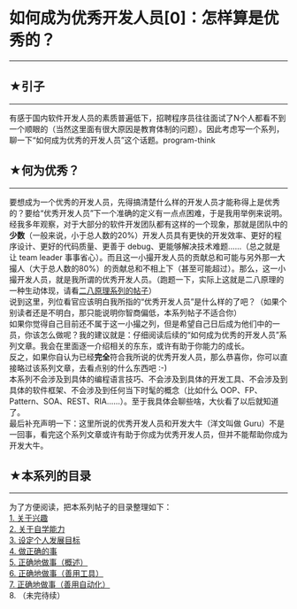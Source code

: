 # 如何成为优秀开发人员[0]：怎样算是优秀的？ 

-----

 ## ★引子
---

  
 有感于国内软件开发人员的素质普遍低下，招聘程序员往往面试了N个人都看不到一个顺眼的（当然这里面有很大原因是教育体制的问题）。因此考虑写一个系列，聊一下“如何成为优秀的开发人员”这个话题。program-think  
   
 ## ★何为优秀？
------

  
 要想成为一个优秀的开发人员，先得搞清楚什么样的开发人员才能称得上是优秀的？要给“优秀开发人员”下一个准确的定义有一点点困难，于是我用举例来说明。  
 经我多年观察，对于大部分的软件开发团队都有这样的一个现象，那就是团队中的**少数**（一般来说，小于总人数的20%）开发人员具有更快的开发效率、更好的程序设计、更好的代码质量、更善于 debug、更能够解决技术难题......（总之就是让 team leader 事事省心）。而且这一小撮开发人员的贡献总和可能与另外那一大撮人（大于总人数的80%）的贡献总和不相上下（甚至可能超过）。那么，这一小撮开发人员，就是我所谓的优秀开发人员。（跑题一下，实际上这就是二八原理的一种生动体现，请看[二八原理系列的帖子](https://program-think.blogspot.com/2009/02/80-20-principle-0-overview.html)）  
 说到这里，列位看官应该明白我所指的“优秀开发人员”是什么样的了吧？（如果个别读者还是不明白，那只能说明你智商偏低，本系列帖子不适合你）  
 如果你觉得自己目前还不属于这一小撮之列，但是希望自己日后成为他们中的一员，你该怎么做呢？我的建议就是：仔细阅读后续的“如何成为优秀的开发人员”系列文章。我会在里面逐一介绍相关的东东，或许有助于你能力的成长。  
 反之，如果你自认为已经**完全**符合我所说的优秀开发人员，那么恭喜你，你可以直接略过该系列文章，去看点别的什么东西吧 :-)  
 本系列不会涉及到具体的编程语言技巧、不会涉及到具体的开发工具、不会涉及到具体的软件框架、不会涉及到任何当下时髦的概念（比如什么 OOP、FP、Pattern、SOA、REST、RIA......）。至于我具体会聊些啥，大伙看了以后就知道了。  
 最后补充声明一下：这里所说的优秀开发人员和开发大牛（洋文叫做 Guru）不是一回事，看完这个系列文章或许有助于你成为优秀开发人员，但并不能帮助你成为开发大牛。  
   
 ## ★本系列的目录
-------

  
    
 为了方便阅读，把本系列帖子的目录整理如下：  
 [1. 关于兴趣](https://program-think.blogspot.com/2009/01/1.html)  
 [2. 关于自学能力](https://program-think.blogspot.com/2009/01/2.html)  
 [3. 设定个人发展目标](https://program-think.blogspot.com/2009/01/3.html)  
 [4. 做正确的事](https://program-think.blogspot.com/2009/01/4.html)  
 [5. 正确地做事（概述）](https://program-think.blogspot.com/2009/02/5.html)  
 [6. 正确地做事（善用工具）](https://program-think.blogspot.com/2009/02/6.html)  
 [7. 正确地做事（善用自动化）](https://program-think.blogspot.com/2009/02/7.html)  
 8. （未完待续） 